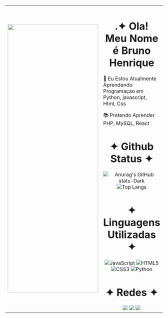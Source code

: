 <table>
  <tr>
        <td style="width: 65% ;">
            <img src="https://miltonjung.com.br/wp-content/uploads/2017/01/masp-avenida-paulista-vertical_sc3a3o-paulo.jpg" style="width:100%; border: none ; height: 860px"/>
        </td>
        <td style="width: 25%; vertical-align: middle;">

<h1 align="center">.✦ Ola! Meu Nome é Bruno Henrique</h1>
<div>
  <p>📖 Eu Estou Atualmente Aprendendo Programaçao em Python, javascript, Html, Css</p>
  <p>📚 Pretendo Aprender PHP, MySQL, React</p>
</div>


<div align="center">
  <h1>✦ Github Status ✦</h1>

  ![Anurag's GitHub stats-Dark](https://github-readme-stats.vercel.app/api?username=BrunoH4ds&show_icons=false&theme=dark#gh-light-mode-only)
  ![Top Langs](https://github-readme-stats.vercel.app/api/top-langs/?username=BrunoH4ds&hide_progress=true&theme=dark)
</div>
<div align="center">
  <h1>✦ Linguagens Utilizadas ✦</h1>
  
![JavaScript](https://img.shields.io/badge/JavaScript-ffffff?style=for-the-badge&logo=javascript&logoColor=black)
![HTML5](https://img.shields.io/badge/HTML5-ffffff?style=for-the-badge&logo=html5&logoColor=black)
![CSS3](https://img.shields.io/badge/CSS3-ffffff?style=for-the-badge&logo=css3&logoColor=black)
![Python](https://img.shields.io/badge/python-ffffff?style=for-the-badge&logo=python&logoColor=black)

</div>
  


<div align="center">
  <h1>✦ Redes ✦</h1>
  <a href="https://www.instagram.com/bruno_h4ds/" target="_blank"><img src="https://img.shields.io/badge/-Instagram-ffffff?style=for-the-badge&logo=instagram&logoColor=black" target="_blank"></a>
  <a href="https://www.linkedin.com/in/bruno-hads/" target="_blank"><img src="https://img.shields.io/badge/-LinkedIn-ffffff?style=for-the-badge&logo=linkedin&logoColor=black" target="_blank"></a>
  <a href="https://github.com/BrunoH4ds" target="_blank"><img src="https://img.shields.io/badge/GitHub-ffffff?style=for-the-badge&logo=github&logoColor=black" target="_blank"></a> 
  
</div>
</table>
